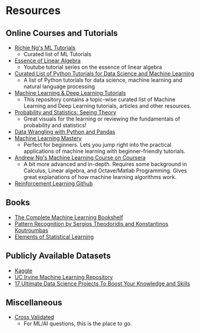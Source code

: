 # Resources

## Online Courses and Tutorials
* [Richie Ng's ML Tutorials](http://www.ritchieng.com/machine-learning-resources/)
	* Curated list of ML Tutorials
* [Essence of Linear Algebra](https://www.youtube.com/watch?v=kjBOesZCoqc&list=PLZHQObOWTQDPD3MizzM2xVFitgF8hE_ab)
	* Youtube tutorial series on the essence of linear algebra
* [Curated List of Python Tutorials for Data Science and Machine Learning](https://ujjwalkarn.me/2016/05/30/a-curated-list-of-python-tutorials-for-data-science-nlp-and-machine-learning/)
	* A list of Python tutorials for data science, machine learning and natural language processing
* [Machine Learning & Deep Learning Tutorials](https://github.com/ujjwalkarn/Machine-Learning-Tutorials)
	* This repository contains a topic-wise curated list of Machine Learning and Deep Learning tutorials, articles and other resources. 
* [Probability and Statistics: Seeing Theory](http://students.brown.edu/seeing-theory/)
	* Great visuals for the learning or reviewing the fundamentals of probability and statistics!
* [Data Wrangling with Python and Pandas](http://www.cs.tufts.edu/comp/150VAN/demos/DataWrangling.pdf)
* [Machine Learning Mastery](http://machinelearningmastery.com/start-here/#getstarted) 
	* Perfect for beginners. Lets you jump right into the practical applications of machine learning with beginner-friendly tutorials. 
* [Andrew Ng's Machine Learning Course on Coursera](https://www.coursera.org/learn/machine-learning/)
	* A bit more advanced and in-depth. Requires some background in Calculus, Linear algebra, and Octave/Matlab Programming. Gives great explanations of how machine learning algorithms work.  
* [Reinforcement Learning Github](https://github.com/aikorea/awesome-rl)

## Books
* [The Complete Machine Learning Bookshelf](http://machinelearningmastery.com/machine-learning-books/)
* [Pattern Recognition by Sergios Theodoridis and Konstantinos Koutroumbas](http://www.cs.ukzn.ac.za/~sviriri/Books/Machine-Learning-Pattern-Recognition/book3.pdf)
* [Elements of Statistical Learning](https://web.stanford.edu/~hastie/Papers/ESLII.pdf)

## Publicly Available Datasets
* [Kaggle](https://www.kaggle.com/datasets)
* [UC Irvine Machine Learning Repository](http://archive.ics.uci.edu/ml/)
* [17 Ultimate Data Science Projects To Boost Your Knowledge and Skills](https://www.analyticsvidhya.com/blog/2016/10/17-ultimate-data-science-projects-to-boost-your-knowledge-and-skills/)

## Miscellaneous
* [Cross Validated](https://stats.stackexchange.com/)
	* For ML/AI questions, this is the place to go. 